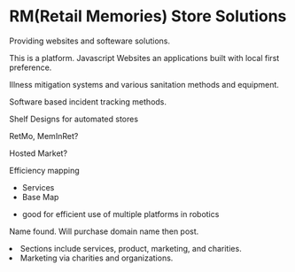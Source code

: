 <h1>RM(Retail Memories) Store Solutions</h1>
<p>Providing websites and softeware solutions.</p>
<p>This is a platform. Javascript Websites an applications built with local first preference. </p>
<p>
Illness mitigation systems and various sanitation methods and equipment.
  </p>
  <p>Software based incident tracking methods.</p>
<p>Shelf Designs for automated stores</p>
<p>RetMo, MemInRet? </p>
<p>Hosted Market?</p>
<p>Efficiency mapping</p>
<ul>
  <li>Services
  </li>
  <li>Base Map <p><li>good for efficient use of multiple platforms in robotics</p></li></li>
  
  </ul>
<p>Name found. Will purchase domain name then post.
 </p>
<li>Sections include services, product, marketing, and charities. </li>
<li>Marketing via charities and organizations.</li>
